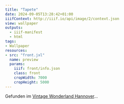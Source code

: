 ```yaml
---
title: "Tapete"
date: 2024-09-05T13:28:42+01:00
iiifContext: http://iiif.io/api/image/2/context.json
view: wallpaper
outputs:
  - iiif-manifest
  - html
tags:
- Wallpaper
resources:
- src: "front.jxl"
  name: preview
  params:
    iiif: front/info.json
    class: front
    cropWidth: 7000
    cropHeight: 5000
---
```

Gefunden im [Vintage Wonderland Hannover](https://www.facebook.com/vintagebythesea/?locale=de_DE)...

